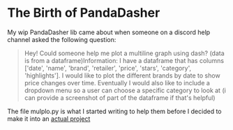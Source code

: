 # The Birth of PandaDasher 
My wip PandaDasher lib came about when someone on a discord help channel asked the following question:

>Hey! Could someone help me plot a multiline graph using dash? (data is from a dataframe)Information: I have a dataframe that has columns ['date', 'name', 'brand', 'retailer', 'price', 'stars', 'category', 'highlights']. I would like to plot the different brands by date to show price changes over time. Eventually I would also like to include a dropdown menu so a user can choose a specific category to look at (i can provide a screenshot of part of the dataframe if that's helpful)

The file mulplo.py is what I started writing to help them before I decided to make it into an [actual project](https://github.com/Phillyclause89/PandaDasher)
